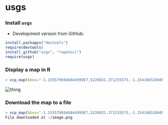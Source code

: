 # usgs

### Install `usgs` 

+ Development version from GitHub:

```R 
install.packages("devtools")
require(devtools)
install_github("usgs", "ropensci")
require(usgs)
```

### Display a map in R

```R
> vcp_map(bbox="-1.1555796946844999E7,5220831.371255575,-1.1541665204054998E7,5230496.950050622", park="Agate_Fossil_Beds_NM", plot=TRUE)
```

![thing](https://raw.github.com/ropensci/usgs/master/inst/map.png)


### Download the map to a file

```R
> vcp_map(bbox="-1.1555796946844999E7,5220831.371255575,-1.1541665204054998E7,5230496.950050622", park="Agate_Fossil_Beds_NM")
File downloaded at ~/image.png
```